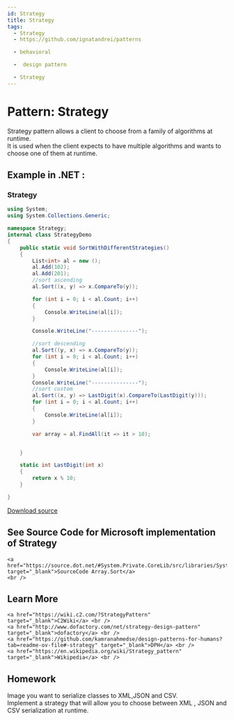 ```yaml
---
id: Strategy
title: Strategy
tags:
  - Strategy
  - https://github.com/ignatandrei/patterns

  - behavioral

  -  design pattern

  - Strategy
---
```


# Pattern:  Strategy

Strategy pattern allows a client to choose from a family of algorithms at runtime.    <br />
It is used when the client expects to have multiple algorithms and wants to choose one of them at runtime.    <br />

## Example in .NET : 


###  Strategy
```csharp showLineNumbers title="Strategy example for Pattern Strategy"
using System;
using System.Collections.Generic;

namespace Strategy;
internal class StrategyDemo
{
    public static void SortWithDifferentStrategies()
    {
        List<int> al = new ();
        al.Add(102);
        al.Add(201);
        //sort ascending
        al.Sort((x, y) => x.CompareTo(y));

        for (int i = 0; i < al.Count; i++)
        {
            Console.WriteLine(al[i]);
        }

        Console.WriteLine("---------------");

        //sort descending
        al.Sort((y, x) => x.CompareTo(y));
        for (int i = 0; i < al.Count; i++)
        {
            Console.WriteLine(al[i]);
        }
        Console.WriteLine("---------------");
        //sort custom
        al.Sort((x, y) => LastDigit(x).CompareTo(LastDigit(y)));
        for (int i = 0; i < al.Count; i++)
        {
            Console.WriteLine(al[i]);
        }

        var array = al.FindAll(it => it > 10);


    }

    static int LastDigit(int x)
    {
        return x % 10;
    }

}


```


[Download source](/zipSourceCodes/strategy.zip)



## See Source Code for Microsoft implementation of Strategy

    <a href="https://source.dot.net/#System.Private.CoreLib/src/libraries/System.Private.CoreLib/src/System/Array.cs" target="_blank">SourceCode Array.Sort</a>
    <br />


## Learn More

    <a href="https://wiki.c2.com/?StrategyPattern" target="_blank">C2Wiki</a> <br />
    <a href="http://www.dofactory.com/net/strategy-design-pattern" target="_blank">dofactory</a> <br />
    <a href="https://github.com/kamranahmedse/design-patterns-for-humans?tab=readme-ov-file#-strategy" target="_blank">DPH</a> <br />
    <a href="https://en.wikipedia.org/wiki/Strategy_pattern" target="_blank">Wikipedia</a> <br />


## Homework


Image you want to serialize classes to XML,JSON and CSV.    <br />
Implement a strategy that will allow you to choose between XML , JSON and CSV serialization at runtime.    <br />


